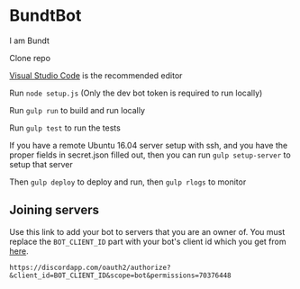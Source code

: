 BundtBot
========

I am Bundt

Clone repo

[Visual Studio Code](https://code.visualstudio.com/) is the recommended editor

Run `node setup.js` (Only the dev bot token is required to run locally)

Run `gulp run` to build and run locally

Run `gulp test` to run the tests

If you have a remote Ubuntu 16.04 server setup with ssh, and you have the proper fields in secret.json filled out, then you can run `gulp setup-server` to setup that server

Then `gulp deploy` to deploy and run, then `gulp rlogs` to monitor

Joining servers
---------------

Use this link to add your bot to servers that you are an owner of. You must replace the `BOT_CLIENT_ID` part with your bot's client id which you get from [here](https://discordapp.com/developers/applications/me).

`https://discordapp.com/oauth2/authorize?&client_id=BOT_CLIENT_ID&scope=bot&permissions=70376448`
